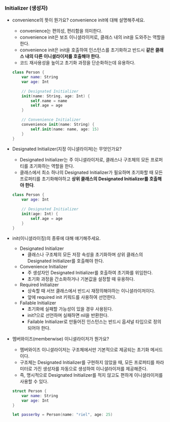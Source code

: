 ### Initializer (생성자)

- convenience의 뜻이 뭔가요? convenience init에 대해 설명해주세요.
    - convenience는 편의성, 편리함을 의미한다.
    - convenience init은 보조 이니셜라이저로, 클래스 내의 init을 도와주는 역할을 한다.
    - convenience init은 init을 호출하여 인스턴스를 초기화하고 반드시 **같은 클래스 내의 다른 이니셜라이저를 호출해야 한다.**
    - 코드 재사용성을 높이고 초기화 과정을 단순화하는데 유용하다.
    
    ```swift
    class Person {
        var name: String
        var age: Int
        
        // Designated Initializer
        init(name: String, age: Int) {
            self.name = name
            self.age = age
        }
        
        // Convenience Initializer
        convenience init(name: String) {
            self.init(name: name, age: 15)
        }
    }
    ```
    
- Designated Initializer(지정 이니셜라이져)는 무엇인가요?
    - Designated Initializer는 주 이니셜라이저로, 클래스나 구조체의 모든 프로퍼티를 초기화하는 역할을 한다.
    - 클래스에서 최소 하나의 Designated Initializer가 필요하며 초기화할 때 모든 프로퍼티를 초기화해야하고 **상위 클래스의 Designated Initializer를 호출해야 한다**.
    
    ```swift
    class Person {
        var age: Int
        
        // Designated Initializer
        init(age: Int) {
            self.age = age
        }
    }
    ```
    
- init(이니셜라이징)의 종류에 대해 얘기해주세요.
    - Designated Initializer
        - 클래스나 구조체의 모든 저장 속성을 초기화하며 상위 클래스의 Designated Initializer를 호출해야 한다.
    - Convenience Initializer
        - 주 생성자인 Designated Initializer를 호출하여 초기화를 위임한다.
        - 초기화 과정을 간소화하거나 기본값을 설정할 때 유용하다.
    - Required Initializer
        - 상속할 때 서브 클래스에서 반드시 재정의해야하는 이니셜라이저이다.
        - 앞에 required init 키워드를 사용하여 선언한다.
    - Failable Initializer
        - 초기화에 실패할 가능성이 있을 경우 사용된다.
        - init?으로 선언하며 실패하면 nil을 반환한다.
        - Failable Initializer로 만들어진 인스턴스는 반드시 옵셔널 타입으로 정의되어야 한다.
        
- 멤버와이즈(memberwise) 이니셜라이저가 뭔가요?
    - 멤버와이즈 이니셜라이저는 구조체에서만 기본적으로 제공되는 초기화 메서드이다.
    - 구조체는 Designated Initializer를 구현하지 않았을 때, 모든 프로퍼티를 파라미터로 가진 생성자를 자동으로 생성하여 이니셜라이저를 제공해준다.
    - 즉, 명시적으로 Designated Initializer를 적지 않고도 편하게 이니셜라이저를 사용할 수 있다.
    
    ```swift
    struct Person {
        var name: String
        var age: Int
    }
    
    let passerby = Person(name: "riel", age: 25)
    ```
